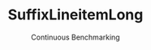---
layout: default
title: SuffixLineitemLong
subtitle: Continuous Benchmarking
selected: Suffix_Tpch
expanded: Benchmarking
benchmark: /individual_results/SuffixLineitemLong.html
---